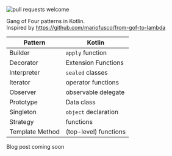 ![pull requests welcome](https://img.shields.io/badge/pull_requests-welcome-green.svg)

Gang of Four patterns in Kotlin.  
Inspired by https://github.com/mariofusco/from-gof-to-lambda

| Pattern | Kotlin |
| --- | --- |
| Builder   | `apply` function |
| Decorator | Extension Functions |
| Interpreter | `sealed` classes |
| Iterator | operator functions |
| Observer | observable delegate | 
| Prototype | Data class | 
| Singleton | `object` declaration |
| Strategy | functions |
| Template Method | (top-level) functions |

Blog post coming soon

